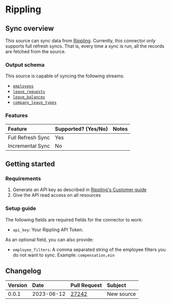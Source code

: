# Rippling

## Sync overview

This source can sync data from [Rippling](https://developer.rippling.com/docs/rippling-api/2e740d9c3405b-rippling-s-api). Currently, this connector only supports full refresh syncs. That is, every time a sync is run, all the records are fetched from the source.

### Output schema

This source is capable of syncing the following streams:

- [`employees`](https://api.rippling.com/platform/api/employees/include_terminated)
- [`leave_requests`](https://api.rippling.com/platform/api/leave_requests)
- [`leave_balances`](https://api.rippling.com/platform/api/leave_balances)
- [`company_leave_types`](https://api.rippling.com/platform/api/company_leave_types)

### Features

| Feature           | Supported? \(Yes/No\) | Notes |
| :---------------- | :-------------------- | :---- |
| Full Refresh Sync | Yes                   |       |
| Incremental Sync  | No                    |       |

## Getting started

### Requirements

1. Generate an API key as described in [Rippling's Customer guide](https://developer.rippling.com/docs/rippling-api/8f924ad751580-customers)
2. Give the API read access on all resources

### Setup guide

The following fields are required fields for the connector to work:

- `api_key`: Your Rippling API Token.

As an optional field, you can also provide:

- `employee_filters`: A comma separated string of the employee filters you do not want to sync. Example: `compensation,ein`

## Changelog

| Version | Date       | Pull Request                                             | Subject    |
| :------ | :--------- | :------------------------------------------------------- | :--------- |
| 0.0.1   | 2023-06-12 | [27242](https://github.com/airbytehq/airbyte/pull/27242) | New source |
